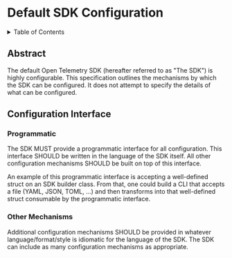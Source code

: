 # Default SDK Configuration

<details>
<summary>Table of Contents</summary>

<!-- toc -->

- [Abstract](#abstract)
- [Configuration Interface](#configuration-interface)
  * [Programmatic](#programmatic)
  * [Other Mechanisms](#other-mechanisms)

<!-- tocstop -->

</details>

## Abstract

The default Open Telemetry SDK (hereafter referred to as "The SDK")
is highly configurable. This specification outlines the mechanisms by
which the SDK can be configured. It does
not attempt to specify the details of what can be configured.

## Configuration Interface

### Programmatic

The SDK MUST provide a programmatic interface for all configuration.
This interface SHOULD be written in the language of the SDK itself.
All other configuration mechanisms SHOULD be built on top of this interface.

An example of this programmatic interface is accepting a well-defined
struct on an SDK builder class. From that, one could build a CLI that accepts a
file (YAML, JSON, TOML, ...) and then transforms into that well-defined struct
consumable by the programmatic interface.

### Other Mechanisms

Additional configuration mechanisms SHOULD be provided in whatever
language/format/style is idiomatic for the language of the SDK. The
SDK can include as many configuration mechanisms as appropriate.
